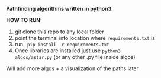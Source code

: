 <b>Pathfinding algorithms written in python3.</b>

<b> HOW TO RUN: </b>
  1. git clone this repo to any local folder
  2. point the terminal into location where <code>requirements.txt</code> is
  3. run <code> pip install -r requirements.txt </code>
  4. Once libraries are installed just use <code>python3 algos/astar.py</code> (or any other .py file inside algos)

Will add more algos + a visualization of the paths later
